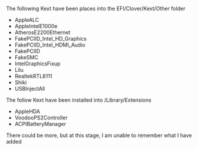 The following Kext have been places into the EFI/Clover/Kext/Other folder

* AppleALC
* AppleIntelE1000e
* AtherosE2200Ethernet
* FakePCIID_Intel_HD_Graphics
* FakePCIID_Intel_HDMI_Audio
* FakePCIID
* FakeSMC
* IntelGraphicsFixup
* Lilu
* RealtekRTL8111
* Shiki
* USBInjectAll

The follow Kext have been installed into /Library/Extensions

* AppleHDA
* VoodooPS2Controller
* ACPIBatteryManager

There could be more, but at this stage, I am unable to remember what I have added
